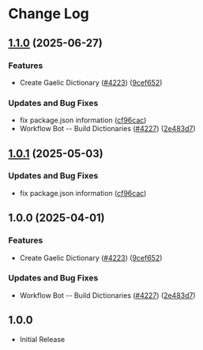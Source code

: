 # Change Log

## [1.1.0](https://github.com/Poikilos/cspell-dicts/compare/@cspell/dict-gd@1.0.1...@cspell/dict-gd@1.1.0) (2025-06-27)


### Features

* Create Gaelic Dictionary ([#4223](https://github.com/Poikilos/cspell-dicts/issues/4223)) ([9cef652](https://github.com/Poikilos/cspell-dicts/commit/9cef6521982daf079651545c9e278a57c4fa7d47))


### Updates and Bug Fixes

* fix package.json information ([cf96cac](https://github.com/Poikilos/cspell-dicts/commit/cf96cace738432c4fb006460f5ca0f1b79e38a8b))
* Workflow Bot -- Build Dictionaries ([#4227](https://github.com/Poikilos/cspell-dicts/issues/4227)) ([2e483d7](https://github.com/Poikilos/cspell-dicts/commit/2e483d7e9a7f030e124bb7f1cde620f57c26b57f))

## [1.0.1](https://github.com/streetsidesoftware/cspell-dicts/compare/@cspell/dict-gd@1.0.0...@cspell/dict-gd@1.0.1) (2025-05-03)


### Updates and Bug Fixes

* fix package.json information ([cf96cac](https://github.com/streetsidesoftware/cspell-dicts/commit/cf96cace738432c4fb006460f5ca0f1b79e38a8b))

## 1.0.0 (2025-04-01)


### Features

* Create Gaelic Dictionary ([#4223](https://github.com/streetsidesoftware/cspell-dicts/issues/4223)) ([9cef652](https://github.com/streetsidesoftware/cspell-dicts/commit/9cef6521982daf079651545c9e278a57c4fa7d47))


### Updates and Bug Fixes

* Workflow Bot -- Build Dictionaries ([#4227](https://github.com/streetsidesoftware/cspell-dicts/issues/4227)) ([2e483d7](https://github.com/streetsidesoftware/cspell-dicts/commit/2e483d7e9a7f030e124bb7f1cde620f57c26b57f))

## 1.0.0

- Initial Release
